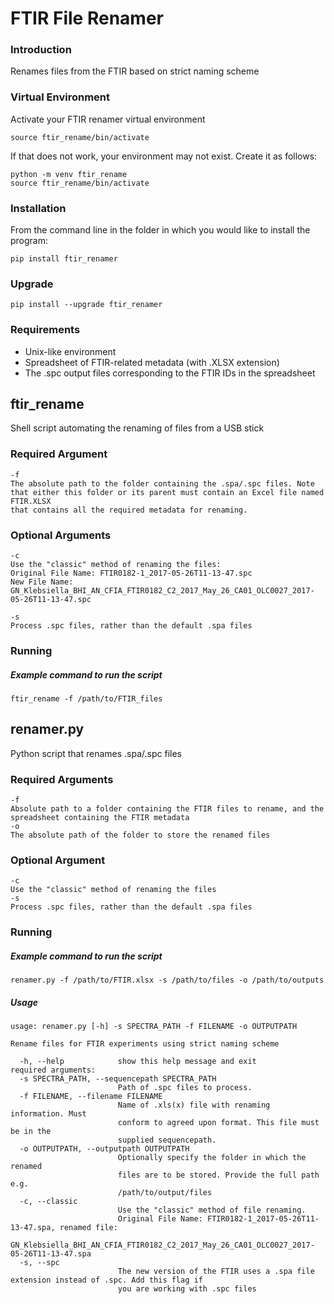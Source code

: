 FTIR File Renamer
==============
### Introduction

Renames files from the FTIR based on strict naming scheme

### Virtual Environment

Activate your FTIR renamer virtual environment

`source ftir_rename/bin/activate`

If that does not work, your environment may not exist. Create it as follows:

```
python -m venv ftir_rename
source ftir_rename/bin/activate
```

### Installation

From the command line in the folder in which you would like to install the program:

`pip install ftir_renamer`

### Upgrade

`pip install --upgrade ftir_renamer`

### Requirements
- Unix-like environment
- Spreadsheet of FTIR-related metadata (with .XLSX extension)
- The .spc output files corresponding to the FTIR IDs in the spreadsheet


## ftir_rename

Shell script automating the renaming of files from a USB stick

### Required Argument

```
-f
The absolute path to the folder containing the .spa/.spc files. Note that either this folder or its parent must contain an Excel file named FTIR.XLSX 
that contains all the required metadata for renaming.

```

### Optional Arguments

```
-c
Use the "classic" method of renaming the files: 
Original File Name: FTIR0182-1_2017-05-26T11-13-47.spc
New File Name: GN_Klebsiella_BHI_AN_CFIA_FTIR0182_C2_2017_May_26_CA01_OLC0027_2017-05-26T11-13-47.spc

-s
Process .spc files, rather than the default .spa files
```

### Running

##### Example command to run the script

`ftir_rename -f /path/to/FTIR_files`

## renamer.py

Python script that renames .spa/.spc files

### Required Arguments

```
-f 
Absolute path to a folder containing the FTIR files to rename, and the spreadsheet containing the FTIR metadata
-o
The absolute path of the folder to store the renamed files
```

### Optional Argument

```
-c
Use the "classic" method of renaming the files
-s
Process .spc files, rather than the default .spa files
```

### Running 

##### Example command to run the script

`renamer.py -f /path/to/FTIR.xlsx -s /path/to/files -o /path/to/outputs`
    
##### Usage

```
usage: renamer.py [-h] -s SPECTRA_PATH -f FILENAME -o OUTPUTPATH

Rename files for FTIR experiments using strict naming scheme

  -h, --help            show this help message and exit
required arguments:
  -s SPECTRA_PATH, --sequencepath SPECTRA_PATH
                        Path of .spc files to process.
  -f FILENAME, --filename FILENAME
                        Name of .xls(x) file with renaming information. Must
                        conform to agreed upon format. This file must be in the
                        supplied sequencepath.
  -o OUTPUTPATH, --outputpath OUTPUTPATH
                        Optionally specify the folder in which the renamed
                        files are to be stored. Provide the full path e.g.
                        /path/to/output/files
  -c, --classic
                        Use the "classic" method of file renaming. 
                        Original File Name: FTIR0182-1_2017-05-26T11-13-47.spa, renamed file: 
                        GN_Klebsiella_BHI_AN_CFIA_FTIR0182_C2_2017_May_26_CA01_OLC0027_2017-05-26T11-13-47.spa
  -s, --spc
                        The new version of the FTIR uses a .spa file extension instead of .spc. Add this flag if
                        you are working with .spc files
```
